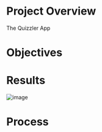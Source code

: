 # Project Overview
The Quizzler App


# Objectives


# Results
![image](https://github.com/frantzalexander/quizzler_app/assets/128331579/2302c85a-984c-4663-bea1-fedb1e715140)



# Process
